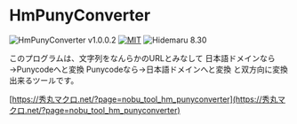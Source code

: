 # HmPunyConverter

![HmPunyConverter v1.0.0.2](https://img.shields.io/badge/HmPunyConverter-v1.0.0.2-6479ff.svg)
[![MIT](https://img.shields.io/badge/license-MIT-blue.svg?style=flat)](LICENSE)
![Hidemaru 8.30](https://img.shields.io/badge/Hidemaru-v8.30-6479ff.svg)

このプログラムは、文字列をなんらかのURLとみなして  日本語ドメインなら→Punycodeへと変換 Punycodeなら→日本語ドメインへと変換 と双方向に変換出来るツールです。

[https://秀丸マクロ.net/?page=nobu_tool_hm_punyconverter](https://秀丸マクロ.net/?page=nobu_tool_hm_punyconverter)

